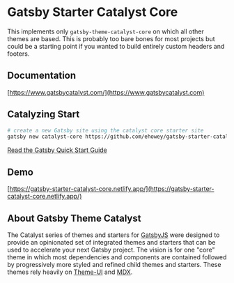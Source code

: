 # Gatsby Starter Catalyst Core

This implements only `gatsby-theme-catalyst-core` on which all other themes are based. This is probably too bare bones for most projects but could be a starting point if you wanted to build entirely custom headers and footers.

## Documentation

[https://www.gatsbycatalyst.com/](https://www.gatsbycatalyst.com)

## Catalyzing Start

```sh
# create a new Gatsby site using the catalyst core starter site
gatsby new catalyst-core https://github.com/ehowey/gatsby-starter-catalyst-core
```

[Read the Gatsby Quick Start Guide](https://www.gatsbyjs.org/docs/quick-start)

## Demo

[https://gatsby-starter-catalyst-core.netlify.app/](https://gatsby-starter-catalyst-core.netlify.app/)

## About Gatsby Theme Catalyst

The Catalyst series of themes and starters for [GatsbyJS](https://www.gatsbyjs.org/) were designed to provide an opinionated set of integrated themes and starters that can be used to accelerate your next Gatsby project. The vision is for one "core" theme in which most dependencies and components are contained followed by progressively more styled and refined child themes and starters. These themes rely heavily on [Theme-UI](https://theme-ui.com/) and [MDX](https://mdxjs.com/getting-started/gatsby/).

